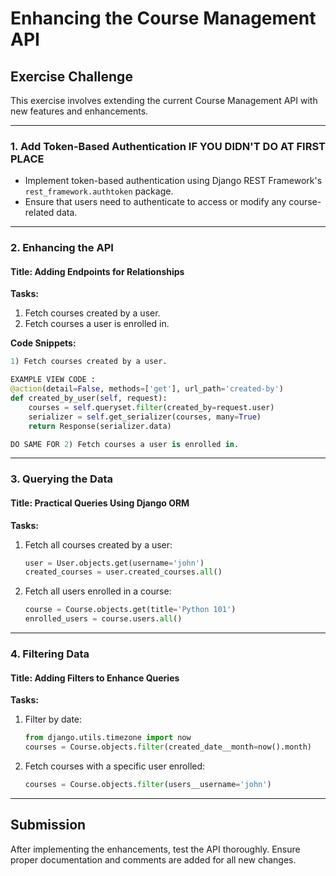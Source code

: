 # Enhancing the Course Management API

## Exercise Challenge

This exercise involves extending the current Course Management API with new features and enhancements.

---

### **1. Add Token-Based Authentication  IF YOU DIDN'T DO AT FIRST PLACE**
- Implement token-based authentication using Django REST Framework's `rest_framework.authtoken` package.
- Ensure that users need to authenticate to access or modify any course-related data.

---

### **2. Enhancing the API**

#### **Title: Adding Endpoints for Relationships**

**Tasks:**  
1. Fetch courses created by a user.
2. Fetch courses a user is enrolled in.

**Code Snippets:**  
```python
1) Fetch courses created by a user. 

EXAMPLE VIEW CODE : 
@action(detail=False, methods=['get'], url_path='created-by')
def created_by_user(self, request):
    courses = self.queryset.filter(created_by=request.user)
    serializer = self.get_serializer(courses, many=True)
    return Response(serializer.data)

DO SAME FOR 2) Fetch courses a user is enrolled in.

```

---

### **3. Querying the Data**

#### **Title: Practical Queries Using Django ORM**

**Tasks:**  
1. Fetch all courses created by a user:
   ```python
   user = User.objects.get(username='john')
   created_courses = user.created_courses.all()
   ```
2. Fetch all users enrolled in a course:
   ```python
   course = Course.objects.get(title='Python 101')
   enrolled_users = course.users.all()
   ```

---

### **4. Filtering Data**

#### **Title: Adding Filters to Enhance Queries**

**Tasks:**  
1. Filter by date:
   ```python
   from django.utils.timezone import now
   courses = Course.objects.filter(created_date__month=now().month)
   ```
2. Fetch courses with a specific user enrolled:
   ```python
   courses = Course.objects.filter(users__username='john')
   ```

---

## Submission

After implementing the enhancements, test the API thoroughly. Ensure proper documentation and comments are added for all new changes.